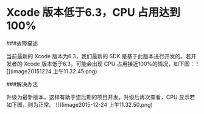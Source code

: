 # Xcode 版本低于6.3，CPU 占用达到100%


###故障描述



当前最新的 Xcode 版本为6.3，我们最新的 SDK 是基于此版本进行开发的。若开发者的 Xcode 版本低于6.3，可能会出现 CPU 占用接近100%的情况，如下图：
![](image20151224 上午11.32.45.png)

###解决办法


升级为最新版本，这样有助于您后期的项目开发。升级后再次查看，CPU 显示若如下图，则为正常。
![](image2015-12-24 上午11.32.50.png)


